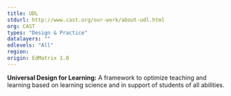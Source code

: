 ```yaml
---
title: UDL
stdurl: http://www.cast.org/our-work/about-udl.html
org: CAST
types: "Design & Practice"
datalayers: ""
edlevels: "All"
region:
origin: EdMatrix 1.0
---
```

**Universal Design for Learning:** A framework to optimize teaching and learning based on learning science and in support of students of all abilities.
